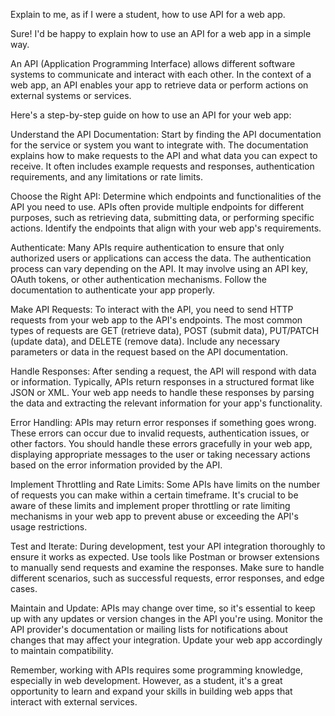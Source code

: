 Explain to me, as if I were a student, how to use API for a web app.

Sure! I'd be happy to explain how to use an API for a web app in a simple way.

An API (Application Programming Interface) allows different software systems to communicate and interact with each other. In the context of a web app, an API enables your app to retrieve data or perform actions on external systems or services.

Here's a step-by-step guide on how to use an API for your web app:

Understand the API Documentation: Start by finding the API documentation for the service or system you want to integrate with. The documentation explains how to make requests to the API and what data you can expect to receive. It often includes example requests and responses, authentication requirements, and any limitations or rate limits.

Choose the Right API: Determine which endpoints and functionalities of the API you need to use. APIs often provide multiple endpoints for different purposes, such as retrieving data, submitting data, or performing specific actions. Identify the endpoints that align with your web app's requirements.

Authenticate: Many APIs require authentication to ensure that only authorized users or applications can access the data. The authentication process can vary depending on the API. It may involve using an API key, OAuth tokens, or other authentication mechanisms. Follow the documentation to authenticate your app properly.

Make API Requests: To interact with the API, you need to send HTTP requests from your web app to the API's endpoints. The most common types of requests are GET (retrieve data), POST (submit data), PUT/PATCH (update data), and DELETE (remove data). Include any necessary parameters or data in the request based on the API documentation.

Handle Responses: After sending a request, the API will respond with data or information. Typically, APIs return responses in a structured format like JSON or XML. Your web app needs to handle these responses by parsing the data and extracting the relevant information for your app's functionality.

Error Handling: APIs may return error responses if something goes wrong. These errors can occur due to invalid requests, authentication issues, or other factors. You should handle these errors gracefully in your web app, displaying appropriate messages to the user or taking necessary actions based on the error information provided by the API.

Implement Throttling and Rate Limits: Some APIs have limits on the number of requests you can make within a certain timeframe. It's crucial to be aware of these limits and implement proper throttling or rate limiting mechanisms in your web app to prevent abuse or exceeding the API's usage restrictions.

Test and Iterate: During development, test your API integration thoroughly to ensure it works as expected. Use tools like Postman or browser extensions to manually send requests and examine the responses. Make sure to handle different scenarios, such as successful requests, error responses, and edge cases.

Maintain and Update: APIs may change over time, so it's essential to keep up with any updates or version changes in the API you're using. Monitor the API provider's documentation or mailing lists for notifications about changes that may affect your integration. Update your web app accordingly to maintain compatibility.

Remember, working with APIs requires some programming knowledge, especially in web development. However, as a student, it's a great opportunity to learn and expand your skills in building web apps that interact with external services.